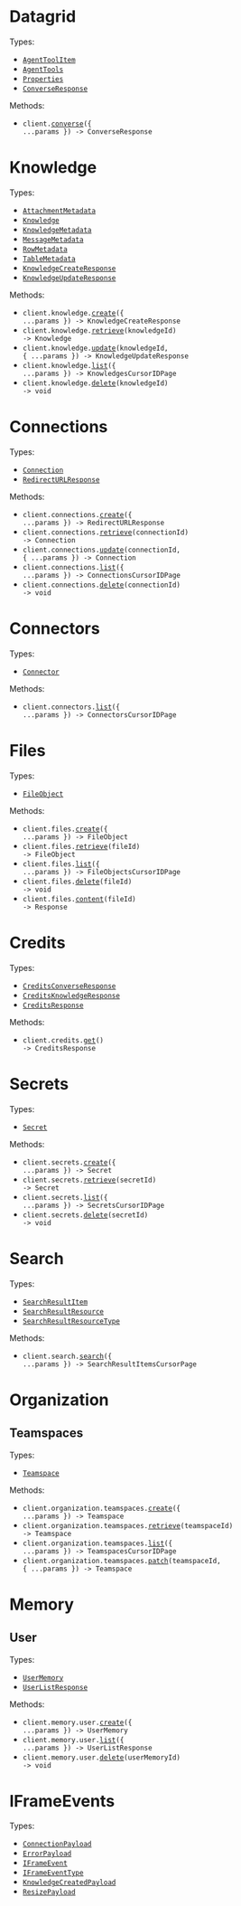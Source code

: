 # Datagrid

Types:

- <code><a href="./src/resources/top-level.ts">AgentToolItem</a></code>
- <code><a href="./src/resources/top-level.ts">AgentTools</a></code>
- <code><a href="./src/resources/top-level.ts">Properties</a></code>
- <code><a href="./src/resources/top-level.ts">ConverseResponse</a></code>

Methods:

- <code title="post /converse">client.<a href="./src/index.ts">converse</a>({ ...params }) -> ConverseResponse</code>

# Knowledge

Types:

- <code><a href="./src/resources/knowledge.ts">AttachmentMetadata</a></code>
- <code><a href="./src/resources/knowledge.ts">Knowledge</a></code>
- <code><a href="./src/resources/knowledge.ts">KnowledgeMetadata</a></code>
- <code><a href="./src/resources/knowledge.ts">MessageMetadata</a></code>
- <code><a href="./src/resources/knowledge.ts">RowMetadata</a></code>
- <code><a href="./src/resources/knowledge.ts">TableMetadata</a></code>
- <code><a href="./src/resources/knowledge.ts">KnowledgeCreateResponse</a></code>
- <code><a href="./src/resources/knowledge.ts">KnowledgeUpdateResponse</a></code>

Methods:

- <code title="post /knowledge">client.knowledge.<a href="./src/resources/knowledge.ts">create</a>({ ...params }) -> KnowledgeCreateResponse</code>
- <code title="get /knowledge/{knowledge_id}">client.knowledge.<a href="./src/resources/knowledge.ts">retrieve</a>(knowledgeId) -> Knowledge</code>
- <code title="patch /knowledge/{knowledge_id}">client.knowledge.<a href="./src/resources/knowledge.ts">update</a>(knowledgeId, { ...params }) -> KnowledgeUpdateResponse</code>
- <code title="get /knowledge">client.knowledge.<a href="./src/resources/knowledge.ts">list</a>({ ...params }) -> KnowledgesCursorIDPage</code>
- <code title="delete /knowledge/{knowledge_id}">client.knowledge.<a href="./src/resources/knowledge.ts">delete</a>(knowledgeId) -> void</code>

# Connections

Types:

- <code><a href="./src/resources/connections.ts">Connection</a></code>
- <code><a href="./src/resources/connections.ts">RedirectURLResponse</a></code>

Methods:

- <code title="post /connections">client.connections.<a href="./src/resources/connections.ts">create</a>({ ...params }) -> RedirectURLResponse</code>
- <code title="get /connections/{connection_id}">client.connections.<a href="./src/resources/connections.ts">retrieve</a>(connectionId) -> Connection</code>
- <code title="patch /connections/{connection_id}">client.connections.<a href="./src/resources/connections.ts">update</a>(connectionId, { ...params }) -> Connection</code>
- <code title="get /connections">client.connections.<a href="./src/resources/connections.ts">list</a>({ ...params }) -> ConnectionsCursorIDPage</code>
- <code title="delete /connections/{connection_id}">client.connections.<a href="./src/resources/connections.ts">delete</a>(connectionId) -> void</code>

# Connectors

Types:

- <code><a href="./src/resources/connectors.ts">Connector</a></code>

Methods:

- <code title="get /connectors">client.connectors.<a href="./src/resources/connectors.ts">list</a>({ ...params }) -> ConnectorsCursorIDPage</code>

# Files

Types:

- <code><a href="./src/resources/files.ts">FileObject</a></code>

Methods:

- <code title="post /files">client.files.<a href="./src/resources/files.ts">create</a>({ ...params }) -> FileObject</code>
- <code title="get /files/{file_id}">client.files.<a href="./src/resources/files.ts">retrieve</a>(fileId) -> FileObject</code>
- <code title="get /files">client.files.<a href="./src/resources/files.ts">list</a>({ ...params }) -> FileObjectsCursorIDPage</code>
- <code title="delete /files/{file_id}">client.files.<a href="./src/resources/files.ts">delete</a>(fileId) -> void</code>
- <code title="get /files/{file_id}/content">client.files.<a href="./src/resources/files.ts">content</a>(fileId) -> Response</code>

# Credits

Types:

- <code><a href="./src/resources/credits.ts">CreditsConverseResponse</a></code>
- <code><a href="./src/resources/credits.ts">CreditsKnowledgeResponse</a></code>
- <code><a href="./src/resources/credits.ts">CreditsResponse</a></code>

Methods:

- <code title="get /credits">client.credits.<a href="./src/resources/credits.ts">get</a>() -> CreditsResponse</code>

# Secrets

Types:

- <code><a href="./src/resources/secrets.ts">Secret</a></code>

Methods:

- <code title="post /secrets">client.secrets.<a href="./src/resources/secrets.ts">create</a>({ ...params }) -> Secret</code>
- <code title="get /secrets/{secret_id}">client.secrets.<a href="./src/resources/secrets.ts">retrieve</a>(secretId) -> Secret</code>
- <code title="get /secrets">client.secrets.<a href="./src/resources/secrets.ts">list</a>({ ...params }) -> SecretsCursorIDPage</code>
- <code title="delete /secrets/{secret_id}">client.secrets.<a href="./src/resources/secrets.ts">delete</a>(secretId) -> void</code>

# Search

Types:

- <code><a href="./src/resources/search.ts">SearchResultItem</a></code>
- <code><a href="./src/resources/search.ts">SearchResultResource</a></code>
- <code><a href="./src/resources/search.ts">SearchResultResourceType</a></code>

Methods:

- <code title="get /search">client.search.<a href="./src/resources/search.ts">search</a>({ ...params }) -> SearchResultItemsCursorPage</code>

# Organization

## Teamspaces

Types:

- <code><a href="./src/resources/organization/teamspaces.ts">Teamspace</a></code>

Methods:

- <code title="post /organization/teamspaces">client.organization.teamspaces.<a href="./src/resources/organization/teamspaces.ts">create</a>({ ...params }) -> Teamspace</code>
- <code title="get /organization/teamspaces/{teamspace_id}">client.organization.teamspaces.<a href="./src/resources/organization/teamspaces.ts">retrieve</a>(teamspaceId) -> Teamspace</code>
- <code title="get /organization/teamspaces">client.organization.teamspaces.<a href="./src/resources/organization/teamspaces.ts">list</a>({ ...params }) -> TeamspacesCursorIDPage</code>
- <code title="patch /organization/teamspaces/{teamspace_id}">client.organization.teamspaces.<a href="./src/resources/organization/teamspaces.ts">patch</a>(teamspaceId, { ...params }) -> Teamspace</code>

# Memory

## User

Types:

- <code><a href="./src/resources/memory/user.ts">UserMemory</a></code>
- <code><a href="./src/resources/memory/user.ts">UserListResponse</a></code>

Methods:

- <code title="post /user-memories">client.memory.user.<a href="./src/resources/memory/user.ts">create</a>({ ...params }) -> UserMemory</code>
- <code title="get /user-memories">client.memory.user.<a href="./src/resources/memory/user.ts">list</a>({ ...params }) -> UserListResponse</code>
- <code title="delete /user-memories/{user_memory_id}">client.memory.user.<a href="./src/resources/memory/user.ts">delete</a>(userMemoryId) -> void</code>

# IFrameEvents

Types:

- <code><a href="./src/resources/i-frame-events.ts">ConnectionPayload</a></code>
- <code><a href="./src/resources/i-frame-events.ts">ErrorPayload</a></code>
- <code><a href="./src/resources/i-frame-events.ts">IFrameEvent</a></code>
- <code><a href="./src/resources/i-frame-events.ts">IFrameEventType</a></code>
- <code><a href="./src/resources/i-frame-events.ts">KnowledgeCreatedPayload</a></code>
- <code><a href="./src/resources/i-frame-events.ts">ResizePayload</a></code>
